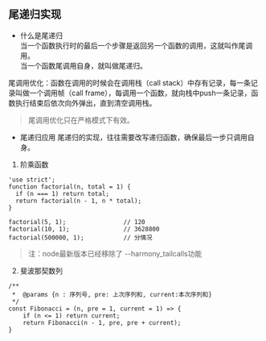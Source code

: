 ## 尾递归实现   
- 什么是尾递归   
当一个函数执行时的最后一个步骤是返回另一个函数的调用，这就叫作尾调用。   
当一个函数尾调用自身，就叫做尾递归。   
   
尾调用优化：函数在调用的时候会在调用栈（call stack）中存有记录，每一条记录叫做一个调用帧（call frame），每调用一个函数，就向栈中push一条记录，函数执行结束后依次向外弹出，直到清空调用栈。   
> 尾调用优化只在严格模式下有效。
   
- 尾递归应用
尾递归的实现，往往需要改写递归函数，确保最后一步只调用自身。
1. 阶乘函数
```
'use strict';
function factorial(n, total = 1) {
  if (n === 1) return total;
  return factorial(n - 1, n * total);
}

factorial(5, 1);                // 120
factorial(10, 1);               // 3628800
factorial(500000, 1);           // 分情况
```
> 注：node最新版本已经移除了 --harmony_tailcalls功能

2. 斐波那契数列
```
/**
 *  @params {n : 序列号, pre: 上次序列和, current:本次序列和}
 */
const Fibonacci = (n, pre = 1, current = 1) => {
    if (n <= 1) return current;
    return Fibonacci(n - 1, pre, pre + current);
}
```
